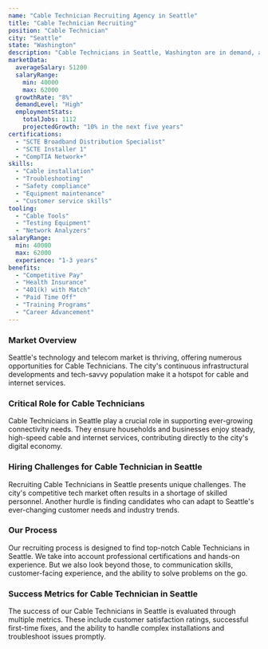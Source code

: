 ```yaml
---
name: "Cable Technician Recruiting Agency in Seattle"
title: "Cable Technician Recruiting"
position: "Cable Technician"
city: "Seattle"
state: "Washington"
description: "Cable Technicians in Seattle, Washington are in demand, as they are responsible for installing, maintaining, and repairing cable systems for both residences and businesses."
marketData:
  averageSalary: 51200
  salaryRange:
    min: 40000
    max: 62000
  growthRate: "8%"
  demandLevel: "High"
  employmentStats:
    totalJobs: 1112
    projectedGrowth: "10% in the next five years"
certifications:
  - "SCTE Broadband Distribution Specialist"
  - "SCTE Installer 1"
  - "CompTIA Network+"
skills:
  - "Cable installation"
  - "Troubleshooting"
  - "Safety compliance"
  - "Equipment maintenance"
  - "Customer service skills"
tooling:
  - "Cable Tools"
  - "Testing Equipment"
  - "Network Analyzers"
salaryRange:
  min: 40000
  max: 62000
  experience: "1-3 years"
benefits:
  - "Competitive Pay"
  - "Health Insurance"
  - "401(k) with Match"
  - "Paid Time Off"
  - "Training Programs"
  - "Career Advancement"
---
```


### Market Overview
Seattle's technology and telecom market is thriving, offering numerous opportunities for Cable Technicians. The city's continuous infrastructural developments and tech-savvy population make it a hotspot for cable and internet services.

### Critical Role for Cable Technicians
Cable Technicians in Seattle play a crucial role in supporting ever-growing connectivity needs. They ensure households and businesses enjoy steady, high-speed cable and internet services, contributing directly to the city's digital economy.

### Hiring Challenges for Cable Technician in Seattle
Recruiting Cable Technicians in Seattle presents unique challenges. The city's competitive tech market often results in a shortage of skilled personnel. Another hurdle is finding candidates who can adapt to Seattle's ever-changing customer needs and industry trends.

### Our Process
Our recruiting process is designed to find top-notch Cable Technicians in Seattle. We take into account professional certifications and hands-on experience. But we also look beyond those, to communication skills, customer-facing experience, and the ability to solve problems on the go.

### Success Metrics for Cable Technician in Seattle
The success of our Cable Technicians in Seattle is evaluated through multiple metrics. These include customer satisfaction ratings, successful first-time fixes, and the ability to handle complex installations and troubleshoot issues promptly.